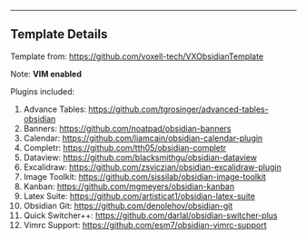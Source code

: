 ---
## Template Details

Template from: https://github.com/voxell-tech/VXObsidianTemplate

Note: **VIM enabled**

Plugins included:
1. Advance Tables: https://github.com/tgrosinger/advanced-tables-obsidian
2. Banners: https://github.com/noatpad/obsidian-banners
3. Calendar: https://github.com/liamcain/obsidian-calendar-plugin
4. Completr: https://github.com/tth05/obsidian-completr
5. Dataview: https://github.com/blacksmithgu/obsidian-dataview
6. Excalidraw: https://github.com/zsviczian/obsidian-excalidraw-plugin
7. Image Toolkit: https://github.com/sissilab/obsidian-image-toolkit
8. Kanban: https://github.com/mgmeyers/obsidian-kanban
9. Latex Suite: https://github.com/artisticat1/obsidian-latex-suite
10. Obsidian Git: https://github.com/denolehov/obsidian-git
11. Quick Switcher++: https://github.com/darlal/obsidian-switcher-plus
12. Vimrc Support: https://github.com/esm7/obsidian-vimrc-support